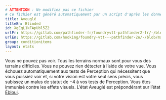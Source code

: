 ```yaml
---
# ATTENTION : Ne modifiez pas ce fichier
# Ce fichier est généré automatiquement par un script d'après les données du module Foundry VTT officiel et de sa traduction
title: Aveuglé
titleEn: Blinded
id: XgEqL1kFApUbl5Z2
urlFr: https://gitlab.com/pathfinder-fr/foundryvtt-pathfinder2-fr/-/blob/master/data/conditionitems/XgEqL1kFApUbl5Z2.htm
urlEn: https://gitlab.com/hooking/foundry-vtt---pathfinder-2e/-/blob/master/packs/data/conditionitems.db/blinded.json
group: conditionitems
layout: etats
---
```

Vous ne pouvez pas voir. Tous les terrains normaux sont pour vous des terrains difficiles. Vous ne pouvez rien détecter à l’aide de votre vue. Vous échouez automatiquement aux tests de Perception qui nécessitent que vous puissiez voir et, si votre vision est votre seul sens précis, vous subissez un malus de statut de −4 à vos tests de Perception. Vous êtes immunisé contre les effets visuels. L’état Aveuglé est prépondérant sur l’état [Ébloui](ébloui.md).



